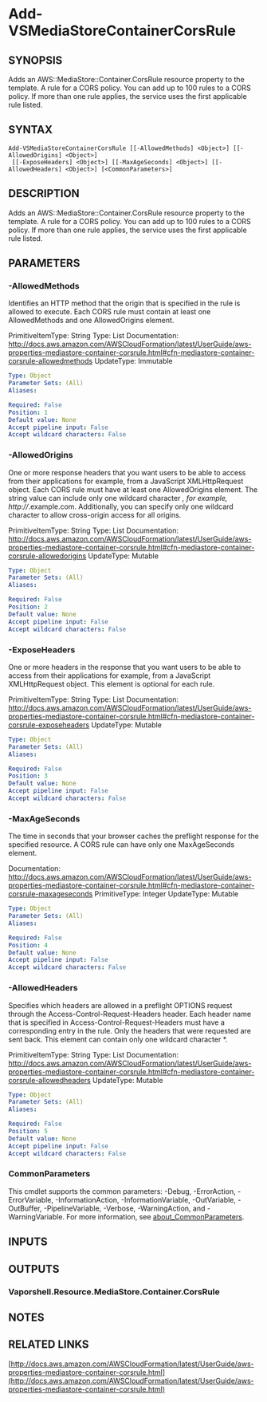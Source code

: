 # Add-VSMediaStoreContainerCorsRule

## SYNOPSIS
Adds an AWS::MediaStore::Container.CorsRule resource property to the template.
A rule for a CORS policy.
You can add up to 100 rules to a CORS policy.
If more than one rule applies, the service uses the first applicable rule listed.

## SYNTAX

```
Add-VSMediaStoreContainerCorsRule [[-AllowedMethods] <Object>] [[-AllowedOrigins] <Object>]
 [[-ExposeHeaders] <Object>] [[-MaxAgeSeconds] <Object>] [[-AllowedHeaders] <Object>] [<CommonParameters>]
```

## DESCRIPTION
Adds an AWS::MediaStore::Container.CorsRule resource property to the template.
A rule for a CORS policy.
You can add up to 100 rules to a CORS policy.
If more than one rule applies, the service uses the first applicable rule listed.

## PARAMETERS

### -AllowedMethods
Identifies an HTTP method that the origin that is specified in the rule is allowed to execute.
Each CORS rule must contain at least one AllowedMethods and one AllowedOrigins element.

PrimitiveItemType: String
Type: List
Documentation: http://docs.aws.amazon.com/AWSCloudFormation/latest/UserGuide/aws-properties-mediastore-container-corsrule.html#cfn-mediastore-container-corsrule-allowedmethods
UpdateType: Immutable

```yaml
Type: Object
Parameter Sets: (All)
Aliases:

Required: False
Position: 1
Default value: None
Accept pipeline input: False
Accept wildcard characters: False
```

### -AllowedOrigins
One or more response headers that you want users to be able to access from their applications for example, from a JavaScript XMLHttpRequest object.
Each CORS rule must have at least one AllowedOrigins element.
The string value can include only one wildcard character *, for example, http://*.example.com.
Additionally, you can specify only one wildcard character to allow cross-origin access for all origins.

PrimitiveItemType: String
Type: List
Documentation: http://docs.aws.amazon.com/AWSCloudFormation/latest/UserGuide/aws-properties-mediastore-container-corsrule.html#cfn-mediastore-container-corsrule-allowedorigins
UpdateType: Mutable

```yaml
Type: Object
Parameter Sets: (All)
Aliases:

Required: False
Position: 2
Default value: None
Accept pipeline input: False
Accept wildcard characters: False
```

### -ExposeHeaders
One or more headers in the response that you want users to be able to access from their applications for example, from a JavaScript XMLHttpRequest object.
This element is optional for each rule.

PrimitiveItemType: String
Type: List
Documentation: http://docs.aws.amazon.com/AWSCloudFormation/latest/UserGuide/aws-properties-mediastore-container-corsrule.html#cfn-mediastore-container-corsrule-exposeheaders
UpdateType: Mutable

```yaml
Type: Object
Parameter Sets: (All)
Aliases:

Required: False
Position: 3
Default value: None
Accept pipeline input: False
Accept wildcard characters: False
```

### -MaxAgeSeconds
The time in seconds that your browser caches the preflight response for the specified resource.
A CORS rule can have only one MaxAgeSeconds element.

Documentation: http://docs.aws.amazon.com/AWSCloudFormation/latest/UserGuide/aws-properties-mediastore-container-corsrule.html#cfn-mediastore-container-corsrule-maxageseconds
PrimitiveType: Integer
UpdateType: Mutable

```yaml
Type: Object
Parameter Sets: (All)
Aliases:

Required: False
Position: 4
Default value: None
Accept pipeline input: False
Accept wildcard characters: False
```

### -AllowedHeaders
Specifies which headers are allowed in a preflight OPTIONS request through the Access-Control-Request-Headers header.
Each header name that is specified in Access-Control-Request-Headers must have a corresponding entry in the rule.
Only the headers that were requested are sent back.
This element can contain only one wildcard character *.

PrimitiveItemType: String
Type: List
Documentation: http://docs.aws.amazon.com/AWSCloudFormation/latest/UserGuide/aws-properties-mediastore-container-corsrule.html#cfn-mediastore-container-corsrule-allowedheaders
UpdateType: Mutable

```yaml
Type: Object
Parameter Sets: (All)
Aliases:

Required: False
Position: 5
Default value: None
Accept pipeline input: False
Accept wildcard characters: False
```

### CommonParameters
This cmdlet supports the common parameters: -Debug, -ErrorAction, -ErrorVariable, -InformationAction, -InformationVariable, -OutVariable, -OutBuffer, -PipelineVariable, -Verbose, -WarningAction, and -WarningVariable. For more information, see [about_CommonParameters](http://go.microsoft.com/fwlink/?LinkID=113216).

## INPUTS

## OUTPUTS

### Vaporshell.Resource.MediaStore.Container.CorsRule
## NOTES

## RELATED LINKS

[http://docs.aws.amazon.com/AWSCloudFormation/latest/UserGuide/aws-properties-mediastore-container-corsrule.html](http://docs.aws.amazon.com/AWSCloudFormation/latest/UserGuide/aws-properties-mediastore-container-corsrule.html)


